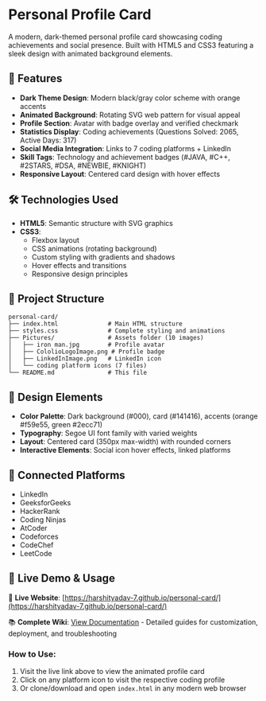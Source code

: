 # Personal Profile Card

A modern, dark-themed personal profile card showcasing coding achievements and social presence. Built with HTML5 and CSS3 featuring a sleek design with animated background elements.

## 🎯 Features

- **Dark Theme Design**: Modern black/gray color scheme with orange accents
- **Animated Background**: Rotating SVG web pattern for visual appeal
- **Profile Section**: Avatar with badge overlay and verified checkmark
- **Statistics Display**: Coding achievements (Questions Solved: 2065, Active Days: 317)
- **Social Media Integration**: Links to 7 coding platforms + LinkedIn
- **Skill Tags**: Technology and achievement badges (#JAVA, #C++, #2STARS, #DSA, #NEWBIE, #KNIGHT)
- **Responsive Layout**: Centered card design with hover effects

## 🛠️ Technologies Used

- **HTML5**: Semantic structure with SVG graphics
- **CSS3**: 
  - Flexbox layout
  - CSS animations (rotating background)
  - Custom styling with gradients and shadows
  - Hover effects and transitions
  - Responsive design principles

## 📁 Project Structure

```
personal-card/
├── index.html              # Main HTML structure
├── styles.css              # Complete styling and animations
├── Pictures/               # Assets folder (10 images)
│   ├── iron man.jpg        # Profile avatar
│   ├── CololioLogoImage.png # Profile badge
│   ├── LinkedInImage.png   # LinkedIn icon
│   └── coding platform icons (7 files)
└── README.md               # This file
```

## 🎨 Design Elements

- **Color Palette**: Dark background (#000), card (#141416), accents (orange #f59e55, green #2ecc71)
- **Typography**: Segoe UI font family with varied weights
- **Layout**: Centered card (350px max-width) with rounded corners
- **Interactive Elements**: Social icon hover effects, linked platforms

## 🔗 Connected Platforms

- LinkedIn
- GeeksforGeeks  
- HackerRank
- Coding Ninjas
- AtCoder
- Codeforces
- CodeChef
- LeetCode

## 🚀 Live Demo & Usage

🔗 **Live Website**: [https://harshityadav-7.github.io/personal-card/](https://harshityadav-7.github.io/personal-card/)

📚 **Complete Wiki**: [View Documentation](wiki/Home.md) - Detailed guides for customization, deployment, and troubleshooting

### How to Use:
1. Visit the live link above to view the animated profile card
2. Click on any platform icon to visit the respective coding profile
3. Or clone/download and open `index.html` in any modern web browser
